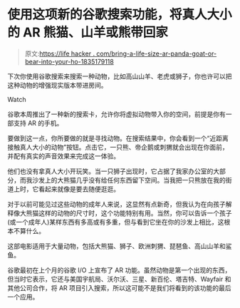 # 使用这项新的谷歌搜索功能，将真人大小的 AR 熊猫、山羊或熊带回家

> 原文:[https://life hacker . com/bring-a-life-size-ar-panda-goat-or-bear-into-your-ho-1835179118](https://lifehacker.com/bring-a-life-sized-ar-panda-goat-or-bear-into-your-ho-1835179118)

下次你使用谷歌搜索来搜索一种动物，比如高山山羊、老虎或狮子，你也许可以把这种动物的增强现实版本带进房间。

Watch

谷歌本周推出了一种新的搜索卡，允许你将虚拟动物带入你的空间，前提是你有一部支持 AR 的手机。

要做到这一点，你所要做的就是寻找动物。在搜索结果中，你会看到一个“近距离接触真人大小的动物”按钮。点击它，一只熊、帝企鹅或刺猬就会出现在你面前，并配有真实的声音效果来完成这一体验。

他们也没有拿真人大小开玩笑。当一只狮子出现时，它占据了我家办公室的大部分，而我沙发上的大熊猫几乎没有给任何东西留下空间。当我把一只熊放在我的街道上时，它看起来就像是要去随便逛逛。

对于以前可能见过这些动物的成年人来说，这显然有点新奇，但我认为在向孩子解释像大熊猫这样的动物的尺寸时，这个功能特别有用。当然，你可以告诉一个孩子(或一个成年人)某样东西有多高或有多重，但与看到它坐在你的沙发上相比，这根本不算什么。

这部电影适用于大量动物，包括大熊猫、狮子、欧洲刺猬、琵琶鱼、高山山羊和鲨鱼。

谷歌最初在上个月的谷歌 I/O 上宣布了 AR 功能。虽然动物是第一个出现的东西，但当时它表示，它还与美国宇航局、沃尔沃、三星、新百伦、塔吉特、Wayfair 和其他公司合作，将 AR 项目引入搜索，所以这可能不是我们将看到的该功能的最后一个应用。
